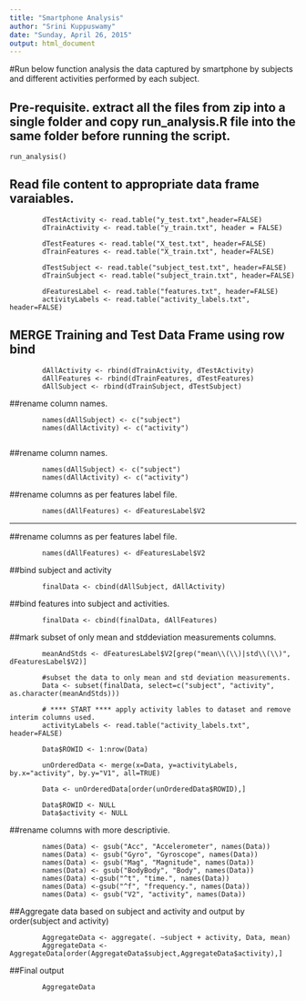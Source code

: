 ```yaml
---
title: "Smartphone Analysis"
author: "Srini Kuppuswamy"
date: "Sunday, April 26, 2015"
output: html_document
---
```


#Run below function analysis the data captured by smartphone by subjects and different activities performed by each subject.

## Pre-requisite. extract all the files from zip into a single folder and copy run_analysis.R file into the same folder before running the script.


```{r}
run_analysis()
```

##  Read file content to appropriate data frame varaiables.

```{r}
        dTestActivity <- read.table("y_test.txt",header=FALSE)
        dTrainActivity <- read.table("y_train.txt", header = FALSE)
        
        dTestFeatures <- read.table("X_test.txt", header=FALSE)
        dTrainFeatures <- read.table("X_train.txt", header=FALSE)
        
        dTestSubject <- read.table("subject_test.txt", header=FALSE)
        dTrainSubject <- read.table("subject_train.txt", header=FALSE)
        
        dFeaturesLabel <- read.table("features.txt", header=FALSE)
        activityLabels <- read.table("activity_labels.txt", header=FALSE)

```

## MERGE Training and Test Data Frame using row bind
```{r}
        dAllActivity <- rbind(dTrainActivity, dTestActivity)
        dAllFeatures <- rbind(dTrainFeatures, dTestFeatures)
        dAllSubject <- rbind(dTrainSubject, dTestSubject)
```

##rename column names.
```{r}
        names(dAllSubject) <- c("subject")
        names(dAllActivity) <- c("activity")
        
```

##rename column names.
```{r}
        names(dAllSubject) <- c("subject")
        names(dAllActivity) <- c("activity")
```


##rename columns as per features label file.
```{r}
        names(dAllFeatures) <- dFeaturesLabel$V2
```

***********************************************************



##rename columns as per features label file.
```{r}
        names(dAllFeatures) <- dFeaturesLabel$V2
```



##bind subject and activity
```{r}
        finalData <- cbind(dAllSubject, dAllActivity)
```




##bind features into subject and activities.
```{r}
        finalData <- cbind(finalData, dAllFeatures)
```



##mark subset of only mean and stddeviation measurements columns.
```{r}
        meanAndStds <- dFeaturesLabel$V2[grep("mean\\(\\)|std\\(\\)", dFeaturesLabel$V2)]
        
        #subset the data to only mean and std deviation measurements.
        Data <- subset(finalData, select=c("subject", "activity", as.character(meanAndStds)))
        
        # **** START **** apply activity lables to dataset and remove interim columns used.
        activityLabels <- read.table("activity_labels.txt", header=FALSE)
        
        Data$ROWID <- 1:nrow(Data)
        
        unOrderedData <- merge(x=Data, y=activityLabels, by.x="activity", by.y="V1", all=TRUE)
        
        Data <- unOrderedData[order(unOrderedData$ROWID),]
        
        Data$ROWID <- NULL
        Data$activity <- NULL
```



##rename columns with more descriptivie.
```{r}
        names(Data) <- gsub("Acc", "Accelerometer", names(Data))
        names(Data) <- gsub("Gyro", "Gyroscope", names(Data))
        names(Data) <- gsub("Mag", "Magnitude", names(Data))
        names(Data) <- gsub("BodyBody", "Body", names(Data))
        names(Data) <-gsub("^t", "time.", names(Data))
        names(Data) <-gsub("^f", "frequency.", names(Data))
        names(Data) <- gsub("V2", "activity", names(Data))
```



##Aggregate data based on subject and activity and output by order(subject and activity)
```{r}
        AggregateData <- aggregate(. ~subject + activity, Data, mean)
        AggregateData <- AggregateData[order(AggregateData$subject,AggregateData$activity),]
```



##Final output
```{r}
        AggregateData
```

